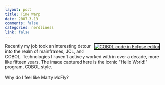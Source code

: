 ```yaml
--- 
layout: post
title: Time Warp
date: 2007-3-13
comments: false
categories: nerdliness
link: false
---
```

<div style="float: right; margin-left: 10px; margin-bottom: 10px;">
<a href="http://www.flickr.com/photos/zanshin/420327243/" title="COBOL code in Eclipse editor"><img src="http://farm1.static.flickr.com/179/420327243_fe4bf87835_m.jpg" alt="COBOL code in Eclipse editor" style="border: solid 2px #000000;" /></a>
<br />
</div>
<p>Recently my job took an interesting detour into the realm of mainframes, JCL, and COBOL. Technologies I haven't actively worked with in over a decade, more like fifteen years. The image captured here is the iconic "Hello World!" program, COBOL style. <br />
<br />
Why do I feel like Marty McFly?</p>
<br clear="all" />
